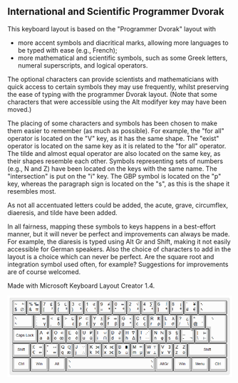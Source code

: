 International and Scientific Programmer Dvorak
----------------------------------------------

This keyboard layout is based on the "Programmer Dvorak" layout with
* more accent symbols and diacritical marks, allowing more languages to be typed with ease (e.g., French);
* more mathematical and scientific symbols, such as some Greek letters, numeral superscripts, and logical operators.

The optional characters can provide scientists and mathematicians with quick access to certain symbols they may use frequently, whilst preserving the ease of typing with the programmer Dvorak layout. (Note that some characters that were accessible using the Alt modifyer key may have been moved.)

The placing of some characters and symbols has been chosen to make them easier to remember (as much as possible). For example, the "for all" operator is located on the "V" key, as it has the same shape. The "exist" operator is located on the same key as it is related to the "for all" operator. The tilde and almost equal operator are also located on the same key, as their shapes resemble each other. Symbols representing sets of numbers (e.g., N and Z) have been located on the keys with the same name. The "intersection" is put on the "i" key. The GBP symbol is located on the "p" key, whereas the paragraph sign is located on the "s", as this is the shape it resembles most.

As not all accentuated letters could be added, the acute, grave, circumflex, diaeresis, and tilde have been added. 

In all fairness, mapping these symbols to keys happens in a best-effort manner, but it will never be perfect and improvements can always be made. For example, the diaresis is typed using Alt Gr and Shift, making it not easily accessible for German speakers. Also the choice of characters to add in the layout is a choice which can never be perfect. Are the square root and integration symbol used often, for example? Suggestions for improvements are of course welcomed.

Made with Microsoft Keyboard Layout Creator 1.4.

![](layout.png)